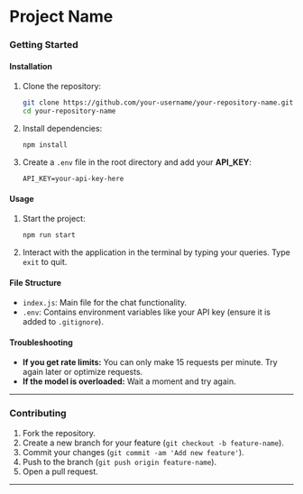 # Project Name

### Getting Started

#### Installation

1. Clone the repository:
    ```sh
    git clone https://github.com/your-username/your-repository-name.git
    cd your-repository-name
    ```

2. Install dependencies:
    ```sh
    npm install
    ```

3. Create a `.env` file in the root directory and add your **API_KEY**:
    ```
    API_KEY=your-api-key-here
    ```

#### Usage

1. Start the project:
    ```sh
    npm run start
    ```

2. Interact with the application in the terminal by typing your queries. Type `exit` to quit.

#### File Structure

- `index.js`: Main file for the chat functionality.
- `.env`: Contains environment variables like your API key (ensure it is added to `.gitignore`).

#### Troubleshooting

- **If you get rate limits:** You can only make 15 requests per minute. Try again later or optimize requests.
- **If the model is overloaded:** Wait a moment and try again.

---

### Contributing
1. Fork the repository.
2. Create a new branch for your feature (`git checkout -b feature-name`).
3. Commit your changes (`git commit -am 'Add new feature'`).
4. Push to the branch (`git push origin feature-name`).
5. Open a pull request.

---


